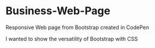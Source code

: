 # Business-Web-Page
Responsive Web page from Bootstrap created in CodePen

I wanted to show the versatility of Bootstrap with CSS
